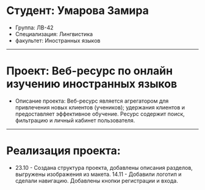 # Студент: Умарова Замира
- Группа: ЛВ-42
- Специализация: Лингвистика
- факультет: Иностранных языков
---
# Проект: Веб-ресурс по онлайн изучению иностранных языков
- Описание проекта: Веб-ресурс является агрегатором для привлечения новых клиентов (учеников); удержания клиентов и предоставляет эффективное обучение. Ресурс содержит поиск, фильтрацию и личный кабинет пользователя.
---
# Реализация проекта:
- 23.10 - Создана структура проекта, добавлены описания разделов, выгружены изображения из макета.
14.11 - Добавили логотип и сделали навигацию. Добавлены кнопки регистрации и входа.